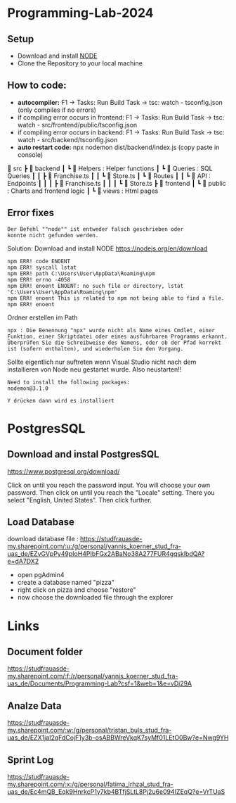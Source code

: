 # Programming-Lab-2024

## Setup
- Download and install [NODE](https://nodejs.org/en/download)
- Clone the Repository to your local machine

## How to code:
- **autocompiler:** F1 -> Tasks: Run Build Task -> tsc: watch - tsconfig.json (only compiles if no errors)
- if compiling error occurs in frontend: F1 -> Tasks: Run Build Task -> tsc: watch - src/frontend/public/tsconfig.json 
- if compiling error occurs in backend: F1 -> Tasks: Run Build Task -> tsc: watch - src/backend/tsconfig.json 
- **auto restart code:** npx nodemon dist/backend/index.js (copy paste in console)

📂 src
┣ 📂 backend
┃ ┗ 📂 Helpers : Helper functions
┃ ┗ 📂 Queries : SQL Queries
┃ ┃ ┣ 📜 Franchise.ts
┃ ┃ ┗ 📜 Store.ts
┃ ┗ 📂 Routes
┃ ┃ ┗ 📂 API : Endpoints
┃ ┃ ┃ ┣ 📜 Franchise.ts
┃ ┃ ┃ ┗ 📜 Store.ts
┣ 📂 frontend
┃ ┗ 📂 public : Charts and frontend logic
┃ ┗ 📂 views : Html pages

## Error fixes
```
Der Befehl ""node"" ist entweder falsch geschrieben oder
konnte nicht gefunden werden.
```
Solution:
Download and install NODE
https://nodejs.org/en/download

```
npm ERR! code ENOENT
npm ERR! syscall lstat
npm ERR! path C:\Users\User\AppData\Roaming\npm
npm ERR! errno -4058
npm ERR! enoent ENOENT: no such file or directory, lstat 'C:\Users\User\AppData\Roaming\npm'
npm ERR! enoent This is related to npm not being able to find a file.
npm ERR! enoent
```
Ordner erstellen im Path
```
npx : Die Benennung "npx" wurde nicht als Name eines Cmdlet, einer Funktion, einer Skriptdatei oder eines ausführbaren Programms erkannt. Überprüfen Sie die Schreibweise des Namens, oder ob der Pfad korrekt 
ist (sofern enthalten), und wiederholen Sie den Vorgang.
```
Sollte eigentlich nur auftreten wenn Visual Studio nicht nach dem installieren von Node neu gestartet wurde. Also neustarten!!
```
Need to install the following packages:
nodemon@3.1.0

Y drücken dann wird es installiert
```

# PostgresSQL

## Download and instal PostgresSQL
https://www.postgresql.org/download/

Click on until you reach the password input.
You will choose your own password.
Then click on until you reach the "Locale" setting. There you select "English, United States".
Then click further.

## Load Database
download database file : https://studfrauasde-my.sharepoint.com/:u:/g/personal/yannis_koerner_stud_fra-uas_de/EZvGVpPy49pIoH4PIbFGx2ABaNo38A277FUR4gqsklbdQA?e=dA7DX2
- open pgAdmin4
- create a database named "pizza"
- right click on pizza and choose "restore"
- now choose the downloaded file through the explorer 


# Links
## Document folder
https://studfrauasde-my.sharepoint.com/:f:/r/personal/yannis_koerner_stud_fra-uas_de/Documents/Programming-Lab?csf=1&web=1&e=vDj29A

## Analze Data
https://studfrauasde-my.sharepoint.com/:w:/g/personal/tristan_buls_stud_fra-uas_de/EZX1jaI2qFdCojF1y3b-osABBWreVkqK7syMf01LEtO0Bw?e=Nwg9YH

## Sprint Log
https://studfrauasde-my.sharepoint.com/:x:/g/personal/fatima_irhzal_stud_fra-uas_de/Ec4mQB_Eqk9HnrkcP1y7kb4BTfjSLtL8Pj2u6e094IZEqQ?e=VrTUaS

